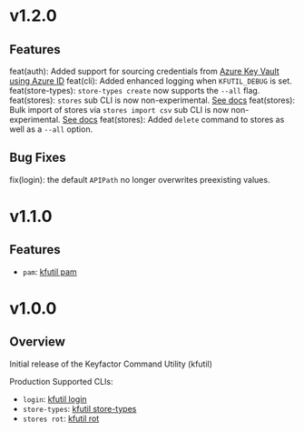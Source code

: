 # v1.2.0
## Features
feat(auth): Added support for sourcing credentials from [Azure Key Vault using Azure ID](docs/auth_providers#azure-key-vault)
feat(cli): Added enhanced logging when `KFUTIL_DEBUG` is set.
feat(store-types): `store-types create` now supports the `--all` flag.
feat(stores): `stores` sub CLI is now non-experimental. [See docs](docs/kfutil_stores.md)
feat(stores): Bulk import of stores via `stores import csv` sub CLI is now non-experimental. [See docs](docs/kfutil_stores_import_csv.md)
feat(stores): Added `delete` command to stores as well as a `--all` option.

## Bug Fixes
fix(login): the default `APIPath` no longer overwrites preexisting values.

# v1.1.0

## Features
- `pam`: [kfutil pam](docs/kfutil_pam.md)

# v1.0.0

## Overview
Initial release of the Keyfactor Command Utility (kfutil)

Production Supported CLIs:
- `login`: [kfutil login](docs/kfutil_login.md)
- `store-types`: [kfutil store-types](docs/kfutil_store-types.md)
- `stores rot`: [kfutil rot](docs/kfutil_stores_rot.md)